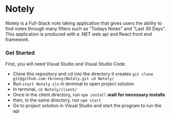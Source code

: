 # Notely
Notely is a Full-Stack note taking application that gives users the ability to find notes through many filters such as "Todays Notes" and "Last 30 Days". This application is produced with a .NET web api  and React front end framework.

### Get Started
First, you will need Visual Studio and Visual Studio Code.
- Clone this repository and cd into the directory it creates
`git clone git@github.com:tbronny/Notely.git
cd Notely/`
- Run `start Notely.sln` in terminal to open project solution
- In terminal, `cd Notely/client/`
- Once in the client directory, run `npm install`
**wait for necessary installs**
- then, in the same directory, run `npm start`
- Go to project solution in Visual Studio and start the program to run the api 
